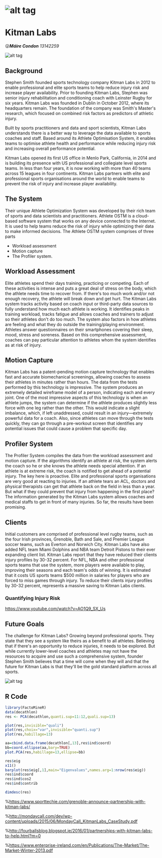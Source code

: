 ![alt tag](https://media.licdn.com/media/AAEAAQAAAAAAAAaWAAAAJDQ1MjQ2MjhjLWJkN2EtNDk5MC1iMGFiLThkYmJiZjkzOTBkYQ.png)
===================
__Kitman Labs__ 
===========================
:stuck_out_tongue_winking_eye:***Máire Condon**    13142259*

![alt tag](https://media.licdn.com/media/AAEAAQAAAAAAAAaWAAAAJDQ1MjQ2MjhjLWJkN2EtNDk5MC1iMGFiLThkYmJiZjkzOTBkYQ.png)


## Background
Stephen Smith founded sports technology company Kitman Labs in 2012 to enable professional and elite sports teams to help reduce injury risk and increase player availability. Prior to founding Kitman Labs, Stephen was senior injury rehabilitation and conditioning coach with Leinster Rugby for six years. Kitman Labs was founded in Dublin in October 2012, where its headquarters remain. The foundation of the company was Smith's Master's research, which focused on combined risk factors as predictors of athletic injury. 

Built by sports practitioners and data and sport scientists, Kitman Labs understands there is a better way to leverage the data available to sports coaches and staff. Based around its Athlete Optimisation System, it enables teams to optimise athlete health and performance while reducing injury risk and increasing overall performance potential. 

Kitman Labs opened its first US office in Menlo Park, California, in 2014 and is building its presence with US professional and collegiate level sports teams. In less than four years, it is now working with more than 40 teams across 15 leagues in four continents.  Kitman Labs partners with elite and professional sports organisations around the world to enable teams to prevent the risk of injury and increase player availability.

## The System
Their unique Athlete Optimization System was developed by their rich team of sports and data scientists and practitioners. Athlete OSTM 
is a cloud-based software system that works on any device connected to the Internet. It is used to help teams reduce the risk of injury 
while optimizing their data to make informed decisions. The Athlete OSTM system comprises of three parts
* Workload assessment
* Motion capture
* The Profiler system. 

## Workload Assessment
Elite athletes spend their days training, practicing or competing. Each of these activities is intense and puts a great deal of stress on 
the body, which the athlete needs time to recover from. If there's too much work and/or not enough recovery, the athlete will break down 
and get hurt. The Kitman Labs system tracks activity based on coach input or third-party data sources to fully understand how much each 
athlete is working. It identifies peaks in training workload, tracks fatigue and allows coaches and trainers to adjust so their athletes 
don't do too much. The system also factors in how athletes are feeling and  what they do outside the training/playing environment. 
Athletes answer questionnaires on their smartphones covering their sleep, mood, stress and soreness. Based on this comprehensive 
assessment, coaches can pay particular attention to athletes whom the system identifies as at risk of injury.

## Motion Capture
Kitman Labs has a patent-pending motion capture technology that enables fast and accurate biomechanical screenings, allowing coaches to 
assess their athletes in minutes rather than hours. The data from the tests performed by this technology is impressive. The system 
produces an extremely detailed wireframe model of a person, indicating each and every joint. One of the most impressive aspects of this 
technology is when an athlete jumps, the system can determine if the athlete produces slightly less force with one leg rather than the 
other. This would indicate a slight imbalance, which, if left unaddressed, could result in an injury—extremely powerful data for a coach. 
Also, since athletes can move through the tests quickly, they can go through a pre-workout screen that identifies any potential issues 
that could cause a problem that specific day.

## Profiler System
The Profiler System compiles the data from the workload assessment and motion capture. If the algorithms identify an athlete at risk, the 
system alerts the coach so he or she knows the athlete needs special attention. If an athlete is at extreme risk, the coach is notified 
to get ahead of a potential injury. The key here is proactive. Elite and professional sports organisations are very good at reacting to 
injuries. If an athlete tears an ACL, doctors and physical therapists can get that athlete back on the field in less than a year. But 
what if they could prevent that injury from happening in the first place? The information generated by the Kitman Labs system allows 
coaches and medical staffs to get in front of many injuries. So far, the results have been promising.

## Clients
Initial customers are comprised of professional level rugby teams, such as the four Irish provinces, Grenoble, Bath and Sale, and Premier 
League soccer teams, such as Everton and Norwich City. Kitman Labs have also added NFL team Miami Dolphins and NBA team Detroit Pistons 
to their ever expanding client list. Kitman Labs report that they have reduced their clients injury profiles by 30-32 percent. For NFL, 
NBA and other professional sports teams that use the system, more players were available to play, improving their seasons and each team's
odds of winning. It is estimated that it costs US sports teams $500 million in salaries for players who are forced to miss games through 
injury. To reduce their clients injury profiles by 30-32 percent, represents a massive saving to Kitman Labs clients.

  ### Quantifying Injury Risk 
  https://www.youtube.com/watch?v=AO1Q9_SX_Us


## Future Goals
The challenge for Kitman Labs? Growing beyond professional sports. They state that they see a system like theirs as a benefit to all 
athletes. Believing that if there's an opportunity to reduce injuries, it needs to be explored. But while currently lower-level coaches 
and athletes may not have the resources to acquire and use such a comprehensive system, founder Stephen Smith believes that a time will 
come when they will and that the future for Kitman Labs is that they'll be the gold standard platform across all sports.

![alt tag](https://raw.githubusercontent.com/DragonflyStats/MA4128Assessment/master/images/Rlogo.jpg)

## R Code

```r
library(FactoMineR)
data(decathlon)
res <- PCA(decathlon,quanti.sup=11:12,quali.sup=13)

plot(res,invisible="quali")
plot(res,choix="var",invisible="quanti.sup")
plot(res,habillage=13)

aa=cbind.data.frame(decathlon[,13],res$ind$coord)
bb=coord.ellipse(aa,bary=TRUE)
plot.PCA(res,habillage=13,ellipse=bb)

res$eig
x11()
barplot(res$eig[,1],main="Eigenvalues",names.arg=1:nrow(res$eig))
res$ind$coord
res$ind$cos2
res$ind$contrib

dimdesc(res)
```
%https://www.sporttechie.com/grenoble-announce-partnership-with-kitman-labs/

%http://mondaycall.com/dev/wp-content/uploads/2015/06/MondayCall_KitmanLabs_CaseStudy.pdf

%http://fourballsblog.blogspot.ie/2016/01/partnerships-with-kitman-labs-to-help.html?m=0

%https://www.enterprise-ireland.com/en/Publications/The-Market/The-Market-Winter-2013.pdf
